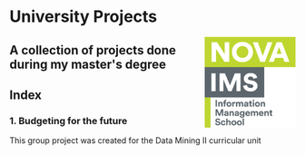 # University Projects
<img src="https://github.com/ruben-machado/University-Projects/blob/9b8ade999e3a5061a855d847813c9240332cac77/Nova%20IMS%20logo" alt="image alt" width="160" height= "160" align="right"/>

## A collection of projects done during my master's degree

## Index

### 1. Budgeting for the future

This group project was created for the Data Mining II curricular unit
